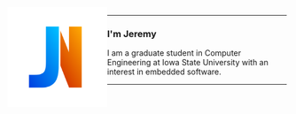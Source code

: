 <img src="Logo.svg" alt="Logo" title="Logo" align="left" width="180" height="180" />

---

### I'm Jeremy

I am a graduate student in Computer Engineering at Iowa State University with an interest in embedded software. 

---
